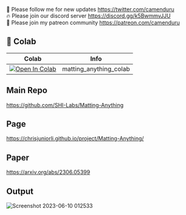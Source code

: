 🐣 Please follow me for new updates https://twitter.com/camenduru <br />
🔥 Please join our discord server https://discord.gg/k5BwmmvJJU <br />
🥳 Please join my patreon community https://patreon.com/camenduru <br />

## 🦒 Colab

| Colab | Info
| --- | --- |
[![Open In Colab](https://colab.research.google.com/assets/colab-badge.svg)](https://colab.research.google.com/github/camenduru/Matting-Anything-colab/blob/main/matting_anything_colab.ipynb) | matting_anything_colab

## Main Repo
https://github.com/SHI-Labs/Matting-Anything

## Page
https://chrisjuniorli.github.io/project/Matting-Anything/

## Paper
https://arxiv.org/abs/2306.05399

## Output

![Screenshot 2023-06-10 012533](https://github.com/camenduru/Matting-Anything-colab/assets/54370274/29fe3bed-a5c0-453b-a8ba-2bc630d1cca7)

